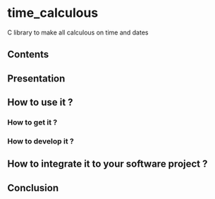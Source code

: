 # time_calculous
C library to make all calculous on time and dates

## Contents

## Presentation

## How to use it ?

### How to get it ?

### How to develop it ?

## How to integrate it to your software project ?

## Conclusion
